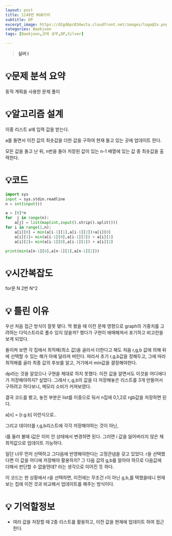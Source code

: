 ```yaml
---
layout: post
title: 1149번 RGB거리
subtitle: DP
excerpt_image: https://d2gd6pc034wcta.cloudfront.net/images/logo@2x.png
categories: Baekjoon
tags: [Baekjoon,코테 공부,DP,Silver]

---
```


> **실버 I**

# 💡**문제 분석 요약**

동적 계획을 사용한 문제 풀이

# 💡**알고리즘 설계**

이중 리스트 a에 입력 값을 받는다.

a를 돌면서 이전 값의 최솟값을 더한 값을 구하여 현재 돌고 있는 곳에 업데이트 한다.

모든 값을 돌고 난 뒤, n번을 돌아 저장된 값이 있는 n-1 배열에 있는 값 중 최솟값을 출력한다. 

# 💡코드

```python
import sys
input = sys.stdin.readline
n = int(input())

a = [0]*n
for  j in range(n):
    a[j] = list(map(int,input().strip().split()))
for i in range(1,n):
    a[i][0] = min(a[i-1][1],a[i-1][2])+a[i][0]
    a[i][1]= min(a[i-1][0],a[i-1][2]) + a[i][1]
    a[i][2]= min(a[i-1][0],a[i-1][1]) + a[i][2]

print(min(a[n-1][0],a[n-1][1],a[n-1][2]))

```

# 💡시간복잡도

for문 N 2번 N^2

# 💡 틀린 이유

우선 처음 접근 방식이 잘못 됐다. 딱 봤을 때 이전 문제 영향으로 graph의 가중치를 고려하는 다익스트라로 풀수 있지 않을까? 했다가 구현이 애매해져서 포기하고 비고란을 보게 되었다. 

돌이켜 보면 각 집에서 최적해(최소 값)을 골라서 더한다고 해도 처음 r,g,b 값에 의해 뒤에 선택할 수 있는 해가 아예 달라져 버린다. 따라서 초기 r,g,b값을 정해두고, 그에 따라 최적해를 골라 최종 값의 후보를 알고, 거기에서 min값을 결정해야한다.

dp라는 것을 알았으나 구현을 제대로 하지 못했다. 이전 값을 알면서도 이것을 어디에다가 저장해야하지? 싶었다. 그래서 r,.g,b의 값을 다 저장해놓은 리스트를 3개 만들어서 구하려고 하다보니, 메모리 소비가 커져보였다. 

결국 코드를 봤고, 놓친 부분은 list를 이중으로 둬서 n집에 0,1,2로 rgb값을 저장하면 된다.

a[n] = [r.g.b] 이런식으로..

그리고 데이터를 r,g,b리스트에 각각 저장해야하는 것이 아닌, 

i를 둘러 볼때 i값은 이미 안 상태에서 변경하면 된다. 그러면 i 값을 잃어버리지 않은 채 최적값으로 업데이트 가능하다.

일단 너무 먼저 선택하고 그다음에 반영해야한다는 고정관념을 갖고 있었다. r을 선택했다면 이 값을 어디에 저장해야 활용하지? 그 다음 값의 g,b를 알아야 하므로 다음값에 더해서 판단할 수 없을텐데? 라는 생각으로 이어진 듯 하다.

이 코드는 현 상황에서 r을 선택하면, 이전에는 무조건 r이 아닌 g,b,를 택했을테니 현재 보는 집에 이전 것과 비교해서 업데이트를 해주는 방식이다. 

# 💡 기억할정보

- 여러 값을 저장할 때 2중 리스트를 활용하고, 이전 값을 현재에 업데이트 하여 접근한다.